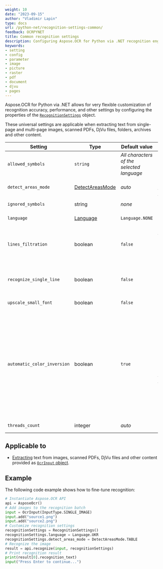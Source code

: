 ```yaml
---
weight: 10
date: "2023-09-15"
author: "Vladimir Lapin"
type: docs
url: /python-net/recognition-settings-common/
feedback: OCRPYNET
title: Common recognition settings
description: Configuring Aspose.OCR for Python via .NET recognition engine for extracting text from images, scanned PDFs, DjVu files and other content.
keywords:
- setting
- config
- parameter
- image
- picture
- raster
- pdf
- document
- djvu
- pages
---
```


Aspose.OCR for Python via .NET allows for very flexible customization of recognition accuracy, performance, and other settings by configuring the properties of the [`RecognitionSettings`](https://reference.aspose.com/ocr/python-net/aspose.ocr/recognitionsettings/) object.

These universal settings are applicable when extracting text from single-page and multi-page images, scanned PDFs, DjVu files, folders, archives and other content.

Setting | Type | Default value | Description
------- | ---- | ------------- | -----------
`allowed_symbols` | `string` | _All characters of the selected language_ | The [whitelist](/ocr/python-net/characters-whitelist/) of characters Aspose.OCR engine will look for.
`detect_areas_mode` | [DetectAreasMode](https://reference.aspose.com/ocr/python-net/aspose.ocr/detectareasmode/) | _auto_ | Manually override the default [document areas detection method](/ocr/python-net/areas-detection/#area-detection-modes).
`ignored_symbols` | string | _none_ | A [blacklist](/ocr/python-net/characters-blacklist/) of characters that are ignored during recognition.
`language` | [Language](https://reference.aspose.com/ocr/python-net/aspose.ocr/language/) | `Language.NONE` | Specify a [language](/ocr/python-net/languages/) for recognition.
`lines_filtration	` | boolean | `false` | Set to `true` to recognize text in tables.<br />Set to `false` to improve performance by ignoring table structures and treating tables as plain text.
`recognize_single_line` | boolean | `false` | Recognize a [single-line](/ocr/python-net/recognize-single-line/) image. Disables automatic document region detection.<br />Improves the recognition performance of simple images.
`upscale_small_font` | boolean | `false` | Improve small font recognition and detection of dense lines.
`automatic_color_inversion` | boolean | `true` | Improve recognition accuracy of white text on a dark/black background. If you are not optimizing every aspect of recognition (for example, for online applications or entry-level devices), leave this setting set to true.<br />This setting is only applicable when using one of the following [document area detection modes](/ocr/python-net/areas-detection/):<ul><li>[`DetectAreasMode.PHOTO`](/ocr/python-net/areas-detection/photo/)</li><li>[`DetectAreasMode.COMBINE`](/ocr/python-net/areas-detection/combine/)</li><li>[`DetectAreasMode.TABLE`](/ocr/python-net/areas-detection/table/)</li><li>[`DetectAreasMode.CURVED_TEXT`](/ocr/python-net/areas-detection/curved_text/)</li></ul>
`threads_count` | integer | _auto_ | The number of [CPU threads](/ocr/python-net/multithreading/) used for recognition.

## Applicable to

- [Extracting](/ocr/python-net/recognition/) text from images, scanned PDFs, DjVu files and other content provided as [`OcrInput` object](/ocr/python-net/ocrinput/).

## Example

The following code example shows how to fine-tune recognition:

```python
# Instantiate Aspose.OCR API
api = AsposeOcr()
# Add images to the recognition batch
input = OcrInput(InputType.SINGLE_IMAGE)
input.add("source1.png")
input.add("source2.png")
# Customize recognition settings
recognitionSettings = RecognitionSettings()
recognitionSettings.language = Language.UKR
recognitionSettings.detect_areas_mode = DetectAreasMode.TABLE
# Recognize the image
result = api.recognize(input, recognitionSettings)
# Print recognition result
print(result[0].recognition_text)
input("Press Enter to continue...")
```
